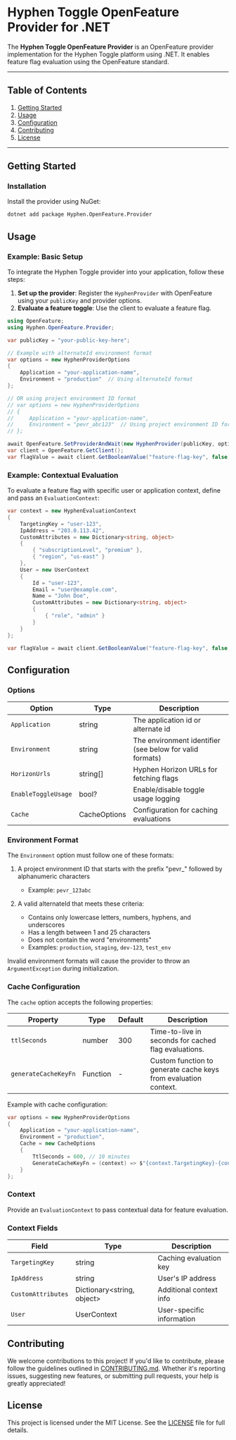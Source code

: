 # Hyphen Toggle OpenFeature Provider for .NET

The **Hyphen Toggle OpenFeature Provider** is an OpenFeature provider implementation for the Hyphen Toggle platform using .NET. It enables feature flag evaluation using the OpenFeature standard.

---

## Table of Contents

1. [Getting Started](#getting-started)
2. [Usage](#usage)
3. [Configuration](#configuration)
4. [Contributing](#contributing)
5. [License](#license)

---

## Getting Started

### Installation

Install the provider using NuGet:

```bash
dotnet add package Hyphen.OpenFeature.Provider
```

## Usage

### Example: Basic Setup

To integrate the Hyphen Toggle provider into your application, follow these steps:

1. **Set up the provider**: Register the `HyphenProvider` with OpenFeature using your `publicKey` and provider options.
2. **Evaluate a feature toggle**: Use the client to evaluate a feature flag.

```csharp
using OpenFeature;
using Hyphen.OpenFeature.Provider;

var publicKey = "your-public-key-here";

// Example with alternateId environment format
var options = new HyphenProviderOptions
{
    Application = "your-application-name",
    Environment = "production"  // Using alternateId format
};

// OR using project environment ID format
// var options = new HyphenProviderOptions
// {
//     Application = "your-application-name",
//     Environment = "pevr_abc123"  // Using project environment ID format
// };

await OpenFeature.SetProviderAndWait(new HyphenProvider(publicKey, options));
var client = OpenFeature.GetClient();
var flagValue = await client.GetBooleanValue("feature-flag-key", false);
```

### Example: Contextual Evaluation

To evaluate a feature flag with specific user or application context, define and pass an `EvaluationContext`:

```csharp
var context = new HyphenEvaluationContext
{
    TargetingKey = "user-123",
    IpAddress = "203.0.113.42",
    CustomAttributes = new Dictionary<string, object>
    {
        { "subscriptionLevel", "premium" },
        { "region", "us-east" }
    },
    User = new UserContext
    {
        Id = "user-123",
        Email = "user@example.com",
        Name = "John Doe",
        CustomAttributes = new Dictionary<string, object>
        {
            { "role", "admin" }
        }
    }
};

var flagValue = await client.GetBooleanValue("feature-flag-key", false, context);
```

## Configuration

### Options

| Option              | Type      | Description                                     |
|--------------------|-----------|-------------------------------------------------|
| `Application`      | string    | The application id or alternate id              |
| `Environment`      | string    | The environment identifier (see below for valid formats) |
| `HorizonUrls`      | string[]  | Hyphen Horizon URLs for fetching flags         |
| `EnableToggleUsage`| bool?     | Enable/disable toggle usage logging            |
| `Cache`            | CacheOptions | Configuration for caching evaluations        |

### Environment Format

The `Environment` option must follow one of these formats:

1. A project environment ID that starts with the prefix "pevr_" followed by alphanumeric characters
   - Example: `pevr_123abc`

2. A valid alternateId that meets these criteria:
   - Contains only lowercase letters, numbers, hyphens, and underscores
   - Has a length between 1 and 25 characters
   - Does not contain the word "environments"
   - Examples: `production`, `staging`, `dev-123`, `test_env`

Invalid environment formats will cause the provider to throw an `ArgumentException` during initialization.

### Cache Configuration

The `cache` option accepts the following properties:

| Property              | Type       | Default | Description                                                    |
|----------------------|------------|---------|----------------------------------------------------------------|
| `ttlSeconds`         | number     | 300     | Time-to-live in seconds for cached flag evaluations.           |
| `generateCacheKeyFn` | Function   | -       | Custom function to generate cache keys from evaluation context. |

Example with cache configuration:

```csharp
var options = new HyphenProviderOptions
{
    Application = "your-application-name",
    Environment = "production",
    Cache = new CacheOptions
    {
        TtlSeconds = 600, // 10 minutes
        GenerateCacheKeyFn = (context) => $"{context.TargetingKey}-{context.User?.Id}"
    }
};
```

### Context

Provide an `EvaluationContext` to pass contextual data for feature evaluation.

### Context Fields

| Field               | Type                           | Description                    |
|-------------------|--------------------------------|--------------------------------|
| `TargetingKey`    | string                         | Caching evaluation key        |
| `IpAddress`       | string                         | User's IP address             |
| `CustomAttributes`| Dictionary<string, object>     | Additional context info       |
| `User`           | UserContext                    | User-specific information     |

## Contributing

We welcome contributions to this project! If you'd like to contribute, please follow the guidelines outlined in [CONTRIBUTING.md](CONTRIBUTING.md). Whether it's reporting issues, suggesting new features, or submitting pull requests, your help is greatly appreciated!

## License

This project is licensed under the MIT License. See the [LICENSE](LICENSE) file for full details.
